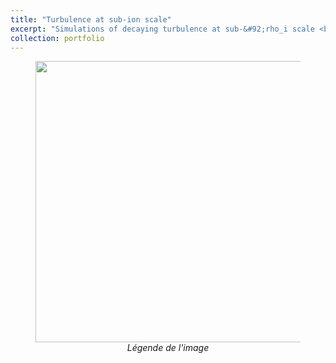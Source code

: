 ```yaml
---
title: "Turbulence at sub-ion scale"
excerpt: "Simulations of decaying turbulence at sub-&#92;rho_i scale <br/><img src='/images/vorticity_portfolio.png' width="450">"
collection: portfolio
---
```





<figure>
  <img src="/images/.png" width="450" >
  <figcaption style="text-align: center; font-style: italic;">Légende de l'image</figcaption>
</figure>
